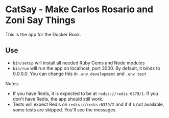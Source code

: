 # CatSay - Make Carlos Rosario and Zoni Say Things

This is the app for the Docker Book.

## Use

* `bin/setup` will install all needed Ruby Gems and Node modules
* `bin/run` will run the app on localhost, port 3000. By default, it binds to 0.0.0.0. You can change this in `.env.development` and `.env.test`

Notes:

* If you have Redis, it is expected to be at `redis://redis:6379/1`.  If you don't have Redis, the app should still work.
* Tests will expect Redis on `redis://redis:6379/2` and if it's not available, some tests are skipped. You'll see the messages.
